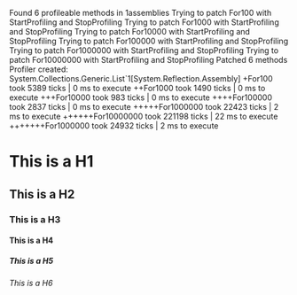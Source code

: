 Found 6 profileable methods in 1assemblies
Trying to patch For100 with StartProfiling and StopProfiling
Trying to patch For1000 with StartProfiling and StopProfiling
Trying to patch For10000 with StartProfiling and StopProfiling
Trying to patch For100000 with StartProfiling and StopProfiling
Trying to patch For1000000 with StartProfiling and StopProfiling
Trying to patch For10000000 with StartProfiling and StopProfiling
Patched 6 methods
Profiler created: System.Collections.Generic.List`1[System.Reflection.Assembly]
+For100 took 5389 ticks | 0 ms to execute
++For1000 took 1490 ticks | 0 ms to execute
+++For10000 took 983 ticks | 0 ms to execute
++++For100000 took 2837 ticks | 0 ms to execute
+++++For1000000 took 22423 ticks | 2 ms to execute
++++++For10000000 took 221198 ticks | 22 ms to execute
+++++++For1000000 took 24932 ticks | 2 ms to execute

# This is a H1
## This is a H2
### This is a H3
#### This is a H4
##### This is a H5
###### This is a H6

